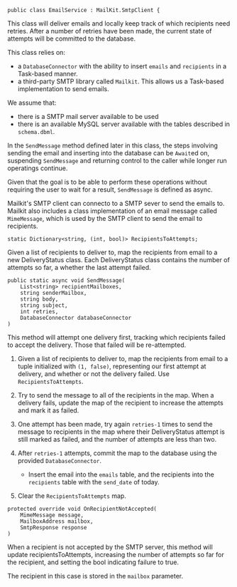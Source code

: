 ```CSHARP
public class EmailService : MailKit.SmtpClient {
```
This class will deliver emails and locally keep track of which recipients need retries. After a number of retries have been made, the current state of attempts will be committed to the database.

This class relies on:
- a `DatabaseConnector` with the ability to insert `emails` and `recipients` in a Task-based manner.
- a third-party SMTP library called `Mailkit`. This allows us a Task-based implementation to send emails.

We assume that:
- there is a SMTP mail server available to be used
- there is an available MySQL server available with the tables described in `schema.dbml`.

In the `SendMessage` method defined later in this class, the steps involving sending the email and inserting into the database can be `Await`ed on, suspending `SendMessage` and returning control to the caller while longer run operatings continue.

Given that the goal is to be able to perform these operations without requiring the user to wait for a result, `SendMessage` is defined as async.

Mailkit's SMTP client can connecto to a SMTP sever to send the emails to. Mailkit also includes a class implementation of an email message called `MimeMessage`, which is used by the SMTP client to send the email to recipients.

```CSHARP
static Dictionary<string, (int, bool)> RecipientsToAttempts;
```
Given a list of recipients to deliver to, map the recipients from 
email to a new DeliveryStatus class. Each DeliveryStatus class contains the number of attempts so far, a whether the last attempt failed.

```CSHARP
public static async void SendMessage(
    List<string> recipientMailboxes,
    string senderMailbox,
    string body,
    string subject,
    int retries,
    DatabaseConnector databaseConnector
)
```
This method will attempt one delivery first, tracking which recipients failed to accept the delivery. Those that failed will be re-attempted.

1. Given a list of recipients to deliver to, map the recipients from 
email to a tuple initialized with `(1, false)`, representing our first attempt at delivery, and whether or not the delivery failed. Use `RecipientsToAttempts`.

2. Try to send the message to all of the recipients in the map. When a delivery fails, update the map of the recipient to increase the attempts and mark it as failed.

3. One attempt has been made, try again `retries-1` times to send the message to recipients in the map where their DeliveryStatus attempt is still marked as failed, and the number of attempts are less than two.

4. After `retries-1` attempts, commit the map to the database using the provided `DatabaseConnector`.
    - Insert the email into the `emails` table, and the recipients into the `recipients` table with the `send_date` of today.

5. Clear the `RecipientsToAttempts` map.

```CSHARP
protected override void OnRecipientNotAccepted(
	MimeMessage message,
	MailboxAddress mailbox,
	SmtpResponse response
)
```
When a recipient is not accepted by the SMTP server, this method will update recipientsToAttempts, increasing the number of attempts so far for the recipient, and setting the bool indicating failure to true.

The recipient in this case is stored in the `mailbox` parameter.
